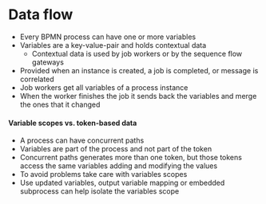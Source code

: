 # Data flow

- Every BPMN process can have one or more variables
- Variables are a key-value-pair and holds contextual data
  - Contextual data is used by job workers or by the sequence flow gateways
- Provided when an instance is created, a job is completed, or message is correlated
- Job workers get all variables of a process instance
- When the worker finishes the job it sends back the variables and merge the ones that it changed

#### Variable scopes vs. token-based data
- A process can have concurrent paths
- Variables are part of the process and not part of the token
- Concurrent paths generates more than one token, but those tokens access the same variables adding and modifying the values
- To avoid problems take care with variables scopes
- Use updated variables, output variable mapping or embedded subprocess can help isolate the variables scope